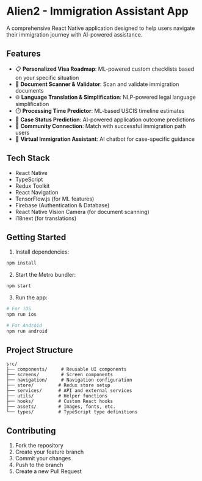 # Alien2 - Immigration Assistant App

A comprehensive React Native application designed to help users navigate their immigration journey with AI-powered assistance.

## Features

- 📋 **Personalized Visa Roadmap**: ML-powered custom checklists based on your specific situation
- 📄 **Document Scanner & Validator**: Scan and validate immigration documents
- 🌐 **Language Translation & Simplification**: NLP-powered legal language simplification
- ⏱️ **Processing Time Predictor**: ML-based USCIS timeline estimates
- 🔮 **Case Status Prediction**: AI-powered application outcome predictions
- 👥 **Community Connection**: Match with successful immigration path users
- 💬 **Virtual Immigration Assistant**: AI chatbot for case-specific guidance

## Tech Stack

- React Native
- TypeScript
- Redux Toolkit
- React Navigation
- TensorFlow.js (for ML features)
- Firebase (Authentication & Database)
- React Native Vision Camera (for document scanning)
- i18next (for translations)

## Getting Started

1. Install dependencies:
```bash
npm install
```

2. Start the Metro bundler:
```bash
npm start
```

3. Run the app:
```bash
# For iOS
npm run ios

# For Android
npm run android
```

## Project Structure

```
src/
├── components/     # Reusable UI components
├── screens/        # Screen components
├── navigation/     # Navigation configuration
├── store/         # Redux store setup
├── services/      # API and external services
├── utils/         # Helper functions
├── hooks/         # Custom React hooks
├── assets/        # Images, fonts, etc.
└── types/         # TypeScript type definitions
```

## Contributing

1. Fork the repository
2. Create your feature branch
3. Commit your changes
4. Push to the branch
5. Create a new Pull Request